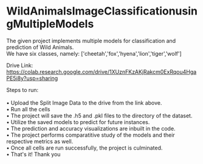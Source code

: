 # WildAnimalsImageClassificationusingMultipleModels

The given project implements multiple models for classification and prediction of Wild Animals.<br/>
We have six classes, namely: ['cheetah','fox','hyena','lion','tiger','wolf']

Drive Link: https://colab.research.google.com/drive/1XUznFKzAKjRakcm0ExRqou4HgaPE5i8y?usp=sharing 

Steps to run:<br/> 	
	• Upload the Split Image Data to the drive from the link above.<br/>
 	• Run all the cells<br/>
  	• The project will save the .h5 and .pkl files to the directory of the dataset.<br/>
  	• Utilize the saved models to predict for future instances.<br/>
  	• The prediction and accuracy visualizations are inbuilt in the code.<br/>
  	• The project performs comparatitive study of the models and their respective metrics as well.<br/>
  	• Once all cells are run successfully, the project is culminated. <br/>
  	• That's it! Thank you

